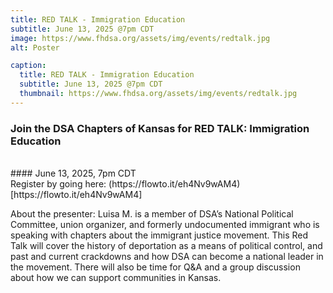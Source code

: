 ```yaml
---
title: RED TALK - Immigration Education
subtitle: June 13, 2025 @7pm CDT
image: https://www.fhdsa.org/assets/img/events/redtalk.jpg
alt: Poster

caption:
  title: RED TALK - Immigration Education
  subtitle: June 13, 2025 @7pm CDT
  thumbnail: https://www.fhdsa.org/assets/img/events/redtalk.jpg
---
```


### Join the DSA Chapters of Kansas for RED TALK: Immigration Education 
<br>
#### June 13, 2025, 7pm CDT 
<br>
Register by going here: (https://flowto.it/eh4Nv9wAM4)[https://flowto.it/eh4Nv9wAM4]
<br>

About the presenter: Luisa M. is a member of DSA’s National Political Committee, union organizer, and formerly undocumented immigrant who is speaking with chapters about the immigrant justice movement. This Red Talk will cover the history of deportation as a means of political control, and past and current crackdowns and how DSA can become a national leader in the movement. There will also be time for Q&A and a group discussion about how we can support communities in Kansas.
